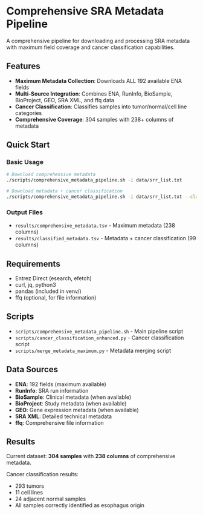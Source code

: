 # Comprehensive SRA Metadata Pipeline

A comprehensive pipeline for downloading and processing SRA metadata with maximum field coverage and cancer classification capabilities.

## Features

- **Maximum Metadata Collection**: Downloads ALL 192 available ENA fields
- **Multi-Source Integration**: Combines ENA, RunInfo, BioSample, BioProject, GEO, SRA XML, and ffq data
- **Cancer Classification**: Classifies samples into tumor/normal/cell line categories
- **Comprehensive Coverage**: 304 samples with 238+ columns of metadata

## Quick Start

### Basic Usage
```bash
# Download comprehensive metadata
./scripts/comprehensive_metadata_pipeline.sh -i data/srr_list.txt

# Download metadata + cancer classification
./scripts/comprehensive_metadata_pipeline.sh -i data/srr_list.txt --classify
```

### Output Files
- `results/comprehensive_metadata.tsv` - Maximum metadata (238 columns)
- `results/classified_metadata.tsv` - Metadata + cancer classification (99 columns)

## Requirements

- Entrez Direct (esearch, efetch)
- curl, jq, python3
- pandas (included in venv/)
- ffq (optional, for file information)

## Scripts

- `scripts/comprehensive_metadata_pipeline.sh` - Main pipeline script
- `scripts/cancer_classification_enhanced.py` - Cancer classification script
- `scripts/merge_metadata_maximum.py` - Metadata merging script

## Data Sources

- **ENA**: 192 fields (maximum available)
- **RunInfo**: SRA run information
- **BioSample**: Clinical metadata (when available)
- **BioProject**: Study metadata (when available)
- **GEO**: Gene expression metadata (when available)
- **SRA XML**: Detailed technical metadata
- **ffq**: Comprehensive file information

## Results

Current dataset: **304 samples** with **238 columns** of comprehensive metadata.

Cancer classification results:
- 293 tumors
- 11 cell lines
- 24 adjacent normal samples
- All samples correctly identified as esophagus origin

